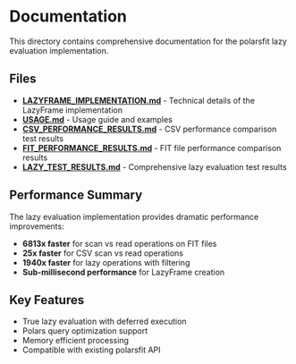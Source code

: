 # Documentation

This directory contains comprehensive documentation for the polarsfit lazy evaluation implementation.

## Files

- **[LAZYFRAME_IMPLEMENTATION.md](LAZYFRAME_IMPLEMENTATION.md)** - Technical details of the LazyFrame implementation
- **[USAGE.md](USAGE.md)** - Usage guide and examples
- **[CSV_PERFORMANCE_RESULTS.md](CSV_PERFORMANCE_RESULTS.md)** - CSV performance comparison test results
- **[FIT_PERFORMANCE_RESULTS.md](FIT_PERFORMANCE_RESULTS.md)** - FIT file performance comparison results
- **[LAZY_TEST_RESULTS.md](LAZY_TEST_RESULTS.md)** - Comprehensive lazy evaluation test results

## Performance Summary

The lazy evaluation implementation provides dramatic performance improvements:

- **6813x faster** for scan vs read operations on FIT files
- **25x faster** for CSV scan vs read operations
- **1940x faster** for lazy operations with filtering
- **Sub-millisecond performance** for LazyFrame creation

## Key Features

- True lazy evaluation with deferred execution
- Polars query optimization support
- Memory efficient processing
- Compatible with existing polarsfit API
